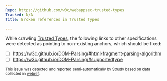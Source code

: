 ```yaml
---
Repo: https://github.com/w3c/webappsec-trusted-types
Tracked: N/A
Title: Broken references in Trusted Types

---
```


While crawling [Trusted Types](https://w3c.github.io/webappsec-trusted-types/dist/spec/), the following links to other specifications were detected as pointing to non-existing anchors, which should be fixed:
* [ ] https://w3c.github.io/DOM-Parsing/#html-fragment-parsing-algorithm
* [ ] https://w3c.github.io/DOM-Parsing/#supportedtype

<sub>This issue was detected and reported semi-automatically by [Strudy](https://github.com/w3c/strudy/) based on data collected in [webref](https://github.com/w3c/webref/).</sub>
